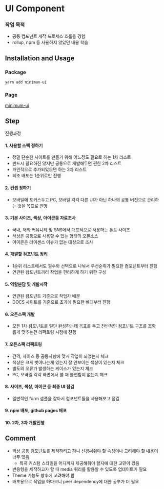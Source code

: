 # UI Component

### 작업 목적

- 공통 컴포넌트 제작 프로세스 흐름을 경험
- rollup, npm 등 사용하지 않았던 내용 학습

## Installation and Usage

### Package

```ts
yarn add minimun-ui
```

### Page

[minimum-ui](https://errortypists.github.io/minimum-ui/)

## Step

진행과정

#### 1. 사용할 스팩 정하기

- 정말 단순한 사이트를 만들기 위해 어느정도 필요로 하는 1차 리스트
- 반드시 필요하진 않지만 공통으로 개발해두면 편한 2차 리스트
- 개인적으로 추가되었으면 하는 3차 리스트
- 최초 배포는 1순위로만 진행

#### 2. 컨셉 정하기

- 모바일에 포커스두고 PC, 모바일 각각 다른 UI가 아닌 하나의 공통 버전으로 관리하는 것을 목표로 진행

#### 3. 기본 사이즈, 색상, 아이콘등 자료조사

- 국내, 해외 커뮤니티 및 SNS에서 대표적으로 사용하는 폰트 사이즈
- 색상은 공통으로 사용할 수 있는 형태의 오픈소스
- 아이콘은 라이센스 이슈가 없는 대상으로 조사

#### 4. 개발할 컴포넌트 정리

- 1순위 리스트에서도 필수와 선택으로 나눠서 우선순위가 필요한 컴포넌트부터 진행
- 연관된 컴포넌트끼리 작업을 편리하게 하기 위한 구성

#### 5. 역할분담 및 개발시작

- 연관된 컴포넌트 기준으로 작업자 배분
- DOCS 사이트를 기준으로 초기에 필요한 뼈대부터 진행

#### 6. 오픈스팩 개발

- 모든 1차 컴포넌트를 일단 완성하는데 목표를 두고 전반적인 컴포넌트 구조를 조화롭게 맞추는건 리팩토링 시점에 진행

#### 7. 오픈스팩 리팩토링

- 간격, 사이즈 등 공통사항에 맞게 작업이 되었는지 체크
- 색상은 크게 벗어나는게 있는지 잘 안보이는 색상이 있는지 체크
- 별도의 오류가 발생하는 케이스가 있는지 체크
- PC, 모바일 각각 화면에서 쓸 때 불편함이 없는지 체크

#### 8. 사이즈, 색상, 아이콘 등 최종 UI 점검

- 일반적인 form 샘플을 잡아서 컴포넌트들을 사용해보고 점검

#### 9. npm 배포, github pages 배포

#### 10. 2차, 3차 개발진행

## Comment

- 막상 공통 컴포넌트를 제작하려고 하니 신경써줘야 할 속성이나 고려해야 할 내용이 너무 많음
  - 특히 커스텀 스타일을 어디까지 제공해줘야 할지에 대한 고민이 컸음
- 반응형을 제작하고자 할 때 media 쿼리를 활용할 수 있도록 업데이트가 필요
- Theme 기능도 향후에 고려해야 함
- 배포용으로 작업을 하다보니 peer dependency에 대한 공부가 더 필요
